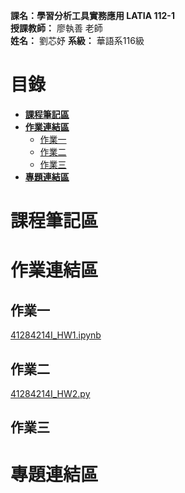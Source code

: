 
**課名：學習分析工具實務應用 LATIA 112-1**  
**授課教師：** 廖執善 老師  
**姓名：** 劉芯妤
**系級：** 華語系116級 
  
# 目錄
* [**課程筆記區**](https://github.com/Apr211/LATIA112-1#課程筆記區)  
* [**作業連結區**](https://github.com/Apr211/LATIA112-1#作業連結區)  
  * [作業一](https://github.com/Apr211/LATIA112-1#作業一)  
  * [作業二](https://github.com/Apr211/LATIA112-1#作業二)
  * [作業三](https://github.com/Apr211/LATIA112-1#作業三)
* [**專題連結區**](https://github.com/Apr211/LATIA112-1#專題連結區)

# 課程筆記區 
# 作業連結區 
## 作業一
[41284214I_HW1.ipynb](https://github.com/apr211/LATIA112-1/blob/main/HW1/劉芯妤_HW1.ipynb)
## 作業二
[41284214I_HW2.py](https://github.com/apr211/LATIA112-1/blob/main/HW2/劉芯妤_HW2.py)
## 作業三
# 專題連結區

